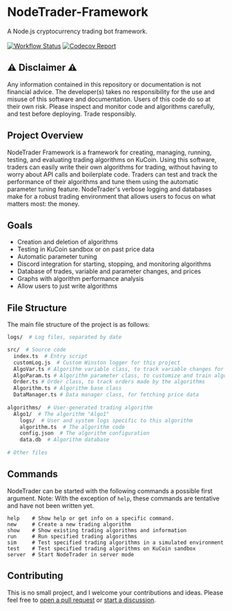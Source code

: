 # NodeTrader-Framework
A Node.js cryptocurrency trading bot framework.
<br><br>
[![Workflow Status](https://github.com/MRegirouard/NodeTrader-Framework/actions/workflows/build-and-test.yml/badge.svg?branch=main)](https://github.com/MRegirouard/NodeTrader-Framework/actions/workflows/build-and-test.yml?query=branch%3Amain)
[![Codecov Report](https://codecov.io/gh/MRegirouard/NodeTrader-Framework/branch/main/graph/badge.svg)](https://codecov.io/gh/MRegirouard/NodeTrader-Framework)

## ⚠️ Disclaimer ⚠️
Any information contained in this repository or documentation is not financial advice. The developer(s) takes no responsibility for the use and misuse of this software and documentation. Users of this code do so at their own risk. Please inspect and monitor code and algorithms carefully, and test before deploying. Trade responsibly.

## Project Overview
NodeTrader Framework is a framework for creating, managing, running, testing, and evaluating trading algorithms on KuCoin. Using this software, traders can easily write their own algorithms for trading, without having to worry about API calls and boilerplate code. Traders can test and track the performance of their algorithms and tune them using the automatic parameter tuning feature. NodeTrader's verbose logging and databases make for a robust trading environment that allows users to focus on what matters most: the money.

## Goals
- Creation and deletion of algorithms
- Testing in KuCoin sandbox or on past price data
- Automatic parameter tuning
- Discord integration for starting, stopping, and monitoring algorithms
- Database of trades, variable and parameter changes, and prices
- Graphs with algorithm performance analysis
- Allow users to just write algorithms

## File Structure
The main file structure of the project is as follows:
```bash
logs/  # Log files, separated by date

src/  # Source code
  index.ts  # Entry script
  customLog.js  # Custom Winston logger for this project
  AlgoVar.ts # Algorithm variable class, to track variable changes for the algorithm
  AlgoParam.ts # Algorithm parameter class, to customize and train algorithms
  Order.ts # Order class, to track orders made by the algorithms
  Algorithm.ts # Algorithm base class
  DataManager.ts # Data manager class, for fetching price data
  
algorithms/  # User-generated trading algorithm
  Algo1/  # The algorithm "Algo1"
    logs/  # User and system logs specific to this algorithm
    algorithm.ts  # The algorithm code
    config.json  # The algorithm configuration
    data.db  # Algorithm database
    
# Other files
```

## Commands
NodeTrader can be started with the following commands a possible first argument. Note: With the exception of `help`, these commands are tentative and have not been written yet.

```
help    # Show help or get info on a specific command.
new     # Create a new trading algorithm
show    # Show existing trading algorithms and information
run     # Run specified trading algorithms
sim     # Test specified trading algorithms in a simulated environment
test    # Test specified trading algorithms on KuCoin sandbox
server  # Start NodeTrader in server mode
```

## Contributing
This is no small project, and I welcome your contributions and ideas. Please feel free to [open a pull request](https://github.com/MRegirouard/NodeTrader-Framework/compare) or [start a discussion](https://github.com/MRegirouard/NodeTrader-Framework/discussions/new).
